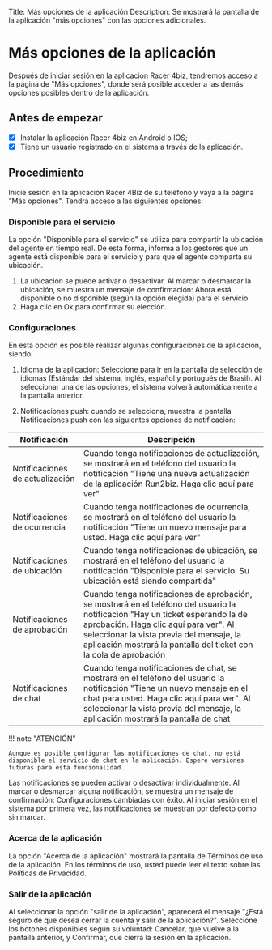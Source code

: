 Title: Más opciones de la aplicación
Description: Se mostrará la pantalla de la aplicación "más opciones" con las opciones adicionales.

# Más opciones de la aplicación

Después de iniciar sesión en la aplicación Racer 4biz, tendremos acceso a la página de "Más opciones", donde será posible acceder a las demás opciones posibles dentro de la aplicación.

## Antes de empezar

- [x] Instalar la aplicación Racer 4biz en Android o IOS;  
- [x] Tiene un usuario registrado en el sistema a través de la aplicación. 

## Procedimiento

Inicie sesión en la aplicación Racer 4Biz de su teléfono y vaya a la página "Más opciones". Tendrá acceso a las siguientes opciones:

### Disponible para el servicio

La opción "Disponible para el servicio" se utiliza para compartir la ubicación del agente en tiempo real. De esta forma, informa a los gestores que un agente está disponible para el servicio y para que el agente comparta su ubicación.  

1. La ubicación se puede activar o desactivar. Al marcar o desmarcar la ubicación, se muestra un mensaje de confirmación: Ahora está disponible o no disponible (según la opción elegida) para el servicio.  
2. Haga clic en Ok para confirmar su elección.

### Configuraciones

En esta opción es posible realizar algunas configuraciones de la aplicación, siendo:

1. Idioma de la aplicación: Seleccione para ir en la pantalla de selección de idiomas (Estándar del sistema, inglés, español y portugués de Brasil). Al seleccionar una de las opciones, el sistema volverá automáticamente a la pantalla anterior.  

2. Notificaciones push: cuando se selecciona, muestra la pantalla Notificaciones push con las siguientes opciones de notificación:

|Notificación|Descripción|
|-----------|---------|
|Notificaciones de actualización| Cuando tenga notificaciones de actualización, se mostrará en el teléfono del usuario la notificación "Tiene una nueva actualización de la aplicación Run2biz. Haga clic aquí para ver"|
|Notificaciones de ocurrencia| Cuando tenga notificaciones de ocurrencia, se mostrará en el teléfono del usuario la notificación "Tiene un nuevo mensaje para usted. Haga clic aquí para ver"|
|Notificaciones de ubicación| Cuando tenga notificaciones de ubicación, se mostrará en el teléfono del usuario la notificación "Disponible para el servicio. Su ubicación está siendo compartida"|
|Notificaciones de aprobación| Cuando tenga notificaciones de aprobación, se mostrará en el teléfono del usuario la notificación "Hay un ticket esperando la de aprobación. Haga clic aquí para ver". Al seleccionar la vista previa del mensaje, la aplicación mostrará la pantalla del ticket con la cola de aprobación | 
|Notificaciones de chat| Cuando tenga notificaciones de chat, se mostrará en el teléfono del usuario la notificación "Tiene un nuevo mensaje en el chat para usted. Haga clic aquí para ver". Al seleccionar la vista previa del mensaje, la aplicación mostrará la pantalla de chat |

!!! note "ATENCIÓN"

    Aunque es posible configurar las notificaciones de chat, no está disponible el servicio de chat en la aplicación. Espere versiones futuras para esta funcionalidad.
    
Las notificaciones se pueden activar o desactivar individualmente. Al marcar o desmarcar alguna notificación, se muestra un mensaje de confirmación: Configuraciones cambiadas con éxito. 
Al iniciar sesión en el sistema por primera vez, las notificaciones se muestran por defecto como sin marcar.

### Acerca de la aplicación

La opción "Acerca de la aplicación" mostrará la pantalla de Términos de uso de la aplicación. En los términos de uso, usted puede leer el texto sobre las Políticas de Privacidad.

### Salir de la aplicación

Al seleccionar la opción "salir de la aplicación", aparecerá el mensaje "¿Está seguro de que desea cerrar la cuenta y salir de la aplicación?". Seleccione los botones disponibles según su voluntad: Cancelar, que vuelve a la pantalla anterior, y Confirmar, que cierra la sesión en la aplicación.
